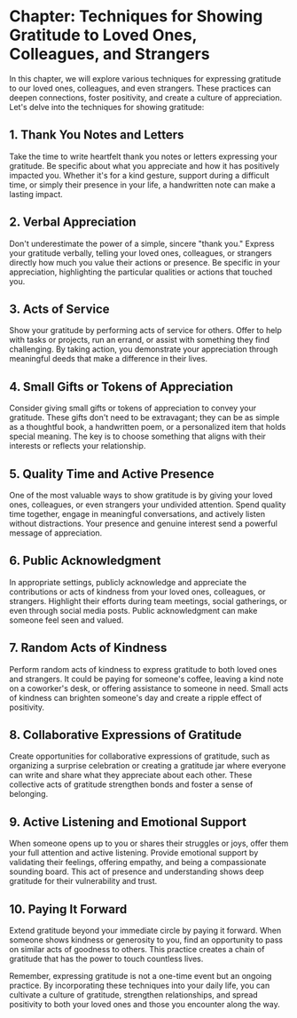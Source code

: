 Chapter: Techniques for Showing Gratitude to Loved Ones, Colleagues, and Strangers
==================================================================================

In this chapter, we will explore various techniques for expressing gratitude to our loved ones, colleagues, and even strangers. These practices can deepen connections, foster positivity, and create a culture of appreciation. Let's delve into the techniques for showing gratitude:

**1. Thank You Notes and Letters**
----------------------------------

Take the time to write heartfelt thank you notes or letters expressing your gratitude. Be specific about what you appreciate and how it has positively impacted you. Whether it's for a kind gesture, support during a difficult time, or simply their presence in your life, a handwritten note can make a lasting impact.

**2. Verbal Appreciation**
--------------------------

Don't underestimate the power of a simple, sincere "thank you." Express your gratitude verbally, telling your loved ones, colleagues, or strangers directly how much you value their actions or presence. Be specific in your appreciation, highlighting the particular qualities or actions that touched you.

**3. Acts of Service**
----------------------

Show your gratitude by performing acts of service for others. Offer to help with tasks or projects, run an errand, or assist with something they find challenging. By taking action, you demonstrate your appreciation through meaningful deeds that make a difference in their lives.

**4. Small Gifts or Tokens of Appreciation**
--------------------------------------------

Consider giving small gifts or tokens of appreciation to convey your gratitude. These gifts don't need to be extravagant; they can be as simple as a thoughtful book, a handwritten poem, or a personalized item that holds special meaning. The key is to choose something that aligns with their interests or reflects your relationship.

**5. Quality Time and Active Presence**
---------------------------------------

One of the most valuable ways to show gratitude is by giving your loved ones, colleagues, or even strangers your undivided attention. Spend quality time together, engage in meaningful conversations, and actively listen without distractions. Your presence and genuine interest send a powerful message of appreciation.

**6. Public Acknowledgment**
----------------------------

In appropriate settings, publicly acknowledge and appreciate the contributions or acts of kindness from your loved ones, colleagues, or strangers. Highlight their efforts during team meetings, social gatherings, or even through social media posts. Public acknowledgment can make someone feel seen and valued.

**7. Random Acts of Kindness**
------------------------------

Perform random acts of kindness to express gratitude to both loved ones and strangers. It could be paying for someone's coffee, leaving a kind note on a coworker's desk, or offering assistance to someone in need. Small acts of kindness can brighten someone's day and create a ripple effect of positivity.

**8. Collaborative Expressions of Gratitude**
---------------------------------------------

Create opportunities for collaborative expressions of gratitude, such as organizing a surprise celebration or creating a gratitude jar where everyone can write and share what they appreciate about each other. These collective acts of gratitude strengthen bonds and foster a sense of belonging.

**9. Active Listening and Emotional Support**
---------------------------------------------

When someone opens up to you or shares their struggles or joys, offer them your full attention and active listening. Provide emotional support by validating their feelings, offering empathy, and being a compassionate sounding board. This act of presence and understanding shows deep gratitude for their vulnerability and trust.

**10. Paying It Forward**
-------------------------

Extend gratitude beyond your immediate circle by paying it forward. When someone shows kindness or generosity to you, find an opportunity to pass on similar acts of goodness to others. This practice creates a chain of gratitude that has the power to touch countless lives.

Remember, expressing gratitude is not a one-time event but an ongoing practice. By incorporating these techniques into your daily life, you can cultivate a culture of gratitude, strengthen relationships, and spread positivity to both your loved ones and those you encounter along the way.
